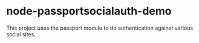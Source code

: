 # node-passportsocialauth-demo
This project uses the passport module to do authentication against various social sites.
